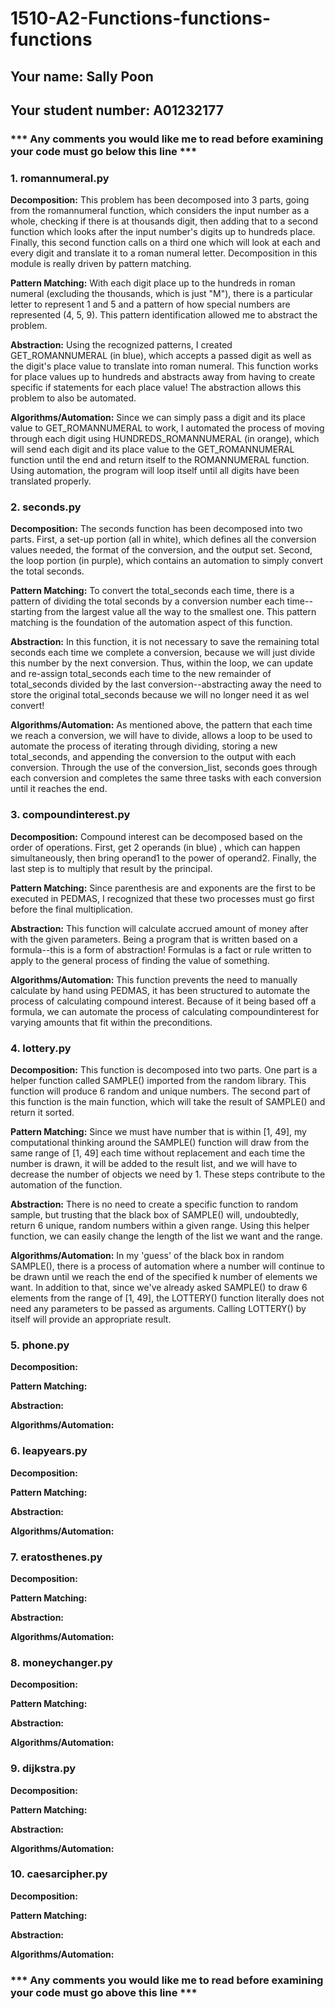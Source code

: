 # 1510-A2-Functions-functions-functions

## Your name: Sally Poon

## Your student number: A01232177

### *** Any comments you would like me to read before examining your code must go below this line ***

### 1. romannumeral.py
**Decomposition:** This problem has been decomposed into 3 parts, going from the romannumeral function, which considers 
the input number as a whole, checking if there is at thousands digit, then adding that to a second function which 
looks after the input number's digits up to hundreds place. Finally, this second function calls on a third one which
will look at each and every digit and translate it to a roman numeral letter. Decomposition in this module is really
driven by pattern matching.

**Pattern Matching:** With each digit place up to the hundreds in roman numeral (excluding the thousands, which is just 
"M"), there is a particular letter to represent 1 and 5 and a pattern of how special numbers are represented (4, 5, 9). 
This pattern identification allowed me to abstract the problem.

**Abstraction:** Using the recognized patterns, I created GET_ROMANNUMERAL (in blue), which accepts a passed digit as
well as the digit's place value to translate into roman numeral. This function works for place values up to hundreds and
abstracts away from having to create specific if statements for each place value! The abstraction allows this problem to
also be automated.

**Algorithms/Automation:** Since we can simply pass a digit and its place value to GET_ROMANNUMERAL to work, I automated
the process of moving through each digit using HUNDREDS_ROMANNUMERAL (in orange), which will send each digit and its 
place value to the GET_ROMANNUMERAL function until the end and return itself to the ROMANNUMERAL function. Using
automation, the program will loop itself until all digits have been translated properly.

### 2. seconds.py
**Decomposition:** The seconds function has been decomposed into two parts. First, a set-up portion (all in white), 
which defines all the conversion values needed, the format of the conversion, and the output set. Second, the loop 
portion (in purple), which contains an automation to simply convert the total seconds.

**Pattern Matching:** To convert the total_seconds each time, there is a pattern of dividing the total seconds by a
conversion number each time--starting from the largest value all the way to the smallest one. This pattern matching
is the foundation of the automation aspect of this function.

**Abstraction:** In this function, it is not necessary to save the remaining total seconds each time we complete a
conversion, because we will just divide this number by the next conversion. Thus, within the loop, we can update and
re-assign total_seconds each time to the new remainder of total_seconds divided by the last conversion--abstracting away
the need to store the original total_seconds because we will no longer need it as wel convert!

**Algorithms/Automation:** As mentioned above, the pattern that each time we reach a conversion, we will have to divide,
allows a loop to be used to automate the process of iterating through dividing, storing a new total_seconds, and
appending the conversion to the output with each conversion. Through the use of the conversion_list, seconds goes through each conversion and completes the same three
tasks with each conversion until it reaches the end.

### 3. compoundinterest.py
**Decomposition:** Compound interest can be decomposed based on the order of operations. First, get 2 operands (in blue)
, which can happen simultaneously, then bring operand1 to the power of operand2. Finally, the last step is to multiply
that result by the principal.

**Pattern Matching:** Since parenthesis are and exponents are the first to be executed in PEDMAS, I recognized that
these two processes must go first before the final multiplication.

**Abstraction:** This function will calculate accrued amount of money after with the given parameters. Being a program
that is written based on a formula--this is a form of abstraction! Formulas is a fact or rule written to apply to the
general process of finding the value of something.

**Algorithms/Automation:** This function prevents the need to manually calculate by hand using PEDMAS, it has been
structured to automate the process of calculating compound interest. Because of it being based off a formula, we can
automate the process of calculating compoundinterest for varying amounts that fit within the preconditions.

### 4. lottery.py
**Decomposition:** This function is decomposed into two parts. One part is a helper function called SAMPLE() imported 
from the random library. This function will produce 6 random and unique numbers. The second part of this function is
the main function, which will take the result of SAMPLE() and return it sorted.

**Pattern Matching:** Since we must have number that is within [1, 49], my computational thinking around the SAMPLE()
function will draw from the same range of [1, 49] each time without replacement and each time the number
is drawn, it will be added to the result list, and we will have to decrease the number of objects we need by 1. These
steps contribute to the automation of the function.

**Abstraction:** There is no need to create a specific function to random sample, but trusting that the black box of
SAMPLE() will, undoubtedly, return 6 unique, random numbers within a given range. Using this helper function, we can
easily change the length of the list we want and the range.

**Algorithms/Automation:** In my 'guess' of the black box in random SAMPLE(), there is a process of automation where a
number will continue to be drawn until we reach the end of the specified k number of elements we want. In addition to
that, since we've already asked SAMPLE() to draw 6 elements from the range of [1, 49], the LOTTERY() function literally
does not need any parameters to be passed as arguments. Calling LOTTERY() by itself will provide an appropriate result.

### 5. phone.py
**Decomposition:**

**Pattern Matching:**

**Abstraction:**

**Algorithms/Automation:**

### 6. leapyears.py
**Decomposition:**

**Pattern Matching:**

**Abstraction:**

**Algorithms/Automation:**

### 7. eratosthenes.py
**Decomposition:**

**Pattern Matching:**

**Abstraction:**

**Algorithms/Automation:**

### 8. moneychanger.py
**Decomposition:**

**Pattern Matching:**

**Abstraction:**

**Algorithms/Automation:**

### 9. dijkstra.py
**Decomposition:**

**Pattern Matching:**

**Abstraction:**

**Algorithms/Automation:**

### 10. caesarcipher.py
**Decomposition:**

**Pattern Matching:**

**Abstraction:**

**Algorithms/Automation:**

### *** Any comments you would like me to read before examining your code must go above this line ***
